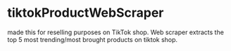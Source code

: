 # tiktokProductWebScraper
made this for reselling purposes on TikTok shop. Web scraper extracts the top 5 most trending/most brought products on tiktok shop.
